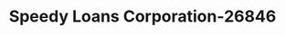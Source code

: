 ---
f_zip-code: 54016
f_state-code: WI
title: Speedy Loans Corporation-26846
f_phone: 715-377-1300
f_city-only: Hudson
f_address: 121 2Nd Street Hudson
f_location-unique-id: '26846'
slug: speedy-loans-corporation-26846
updated-on: '2024-05-30T13:46:58.046Z'
created-on: '2024-05-30T13:36:59.803Z'
published-on: '2024-05-30T13:54:32.469Z'
f_city-state: cms/city/hudson-wi.md
f_company: cms/company/speedy-loans-corporation.md
f_state: cms/state/wisconsin.md
layout: '[payday-loan].html'
tags: payday-loan
---